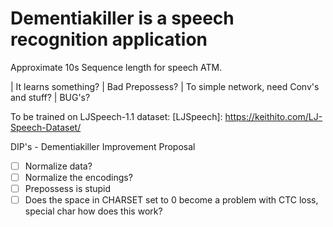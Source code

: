# Dementiakiller is a speech recognition application

Approximate 10s Sequence length for speech ATM.


| It learns something?
| Bad Prepossess?
| To simple network, need Conv's and stuff? 
| BUG's?

To be trained on LJSpeech-1.1 dataset:
[LJSpeech]: https://keithito.com/LJ-Speech-Dataset/

DIP's - Dementiakiller Improvement Proposal 
- [ ] Normalize data?
- [ ] Normalize the encodings?
- [ ] Prepossess is stupid 
- [ ] Does the space in CHARSET set to 0 become a problem with CTC loss, special char how does this work?